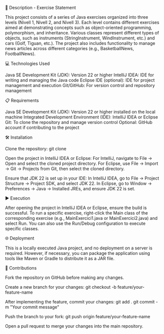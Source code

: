 📄 Description - Exercise Statement

This project consists of a series of Java exercises organized into three levels (Nivell 1, Nivell 2, and Nivell 3). Each level contains different exercises aimed at demonstrating concepts such as object-oriented programming, polymorphism, and inheritance. Various classes represent different types of objects, such as instruments (StringInstrument, WindInstrument, etc.) and cars (Golf, Tiguan, etc.). The project also includes functionality to manage news articles across different categories (e.g., BasketballNews, FootballNews).

💻 Technologies Used

Java SE Development Kit (JDK): Version 22 or higher IntelliJ IDEA: IDE for writing and managing the Java code Eclipse IDE (optional): IDE for project management and execution Git/GitHub: For version control and repository management

📋 Requirements

Java SE Development Kit (JDK): Version 22 or higher installed on the local machine Integrated Development Environment (IDE): IntelliJ IDEA or Eclipse Git: To clone the repository and manage version control Optional: GitHub account if contributing to the project

🛠️ Installation

Clone the repository: git clone

Open the project in IntelliJ IDEA or Eclipse: For IntelliJ, navigate to File -> Open and select the cloned project directory. For Eclipse, use File -> Import -> Git -> Projects from Git, then select the cloned directory.

Ensure that JDK 22 is set up in your IDE: In IntelliJ IDEA, go to File -> Project Structure -> Project SDK, and select JDK 22. In Eclipse, go to Window -> Preferences -> Java -> Installed JREs, and ensure JDK 22 is set.

▶️ Execution

After opening the project in IntelliJ IDEA or Eclipse, ensure the build is successful. To run a specific exercise, right-click the Main class of the corresponding exercise (e.g., MainExercici1.java or MainExercici2.java) and select Run. You can also use the Run/Debug configuration to execute specific classes.

🌐 Deployment

This is a locally executed Java project, and no deployment on a server is required. However, if necessary, you can package the application using tools like Maven or Gradle to distribute it as a JAR file.

🤝 Contributions

Fork the repository on GitHub before making any changes.

Create a new branch for your changes: git checkout -b feature/your-feature-name

After implementing the feature, commit your changes: git add . git commit -m "Your commit message"

Push the branch to your fork: git push origin feature/your-feature-name

Open a pull request to merge your changes into the main repository.

